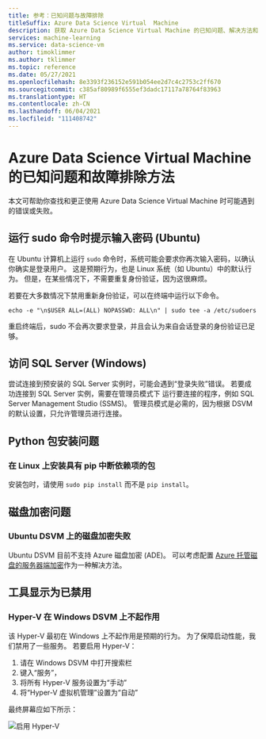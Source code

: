 ```yaml
---
title: 参考：已知问题与故障排除
titleSuffix: Azure Data Science Virtual  Machine
description: 获取 Azure Data Science Virtual Machine 的已知问题、解决方法和故障排除的列表。
services: machine-learning
ms.service: data-science-vm
author: timoklimmer
ms.author: tklimmer
ms.topic: reference
ms.date: 05/27/2021
ms.openlocfilehash: 8e3393f236152e591b054ee2d7c4c2753c2ff670
ms.sourcegitcommit: c385af80989f6555ef3dadc17117a78764f83963
ms.translationtype: HT
ms.contentlocale: zh-CN
ms.lasthandoff: 06/04/2021
ms.locfileid: "111408742"
---
```

# <a name="known-issues-and-troubleshooting-the-azure-data-science-virtual-machine"></a>Azure Data Science Virtual Machine 的已知问题和故障排除方法

本文可帮助你查找和更正使用 Azure Data Science Virtual Machine 时可能遇到的错误或失败。

## <a name="prompted-for-password-when-running-sudo-command-ubuntu"></a>运行 sudo 命令时提示输入密码 (Ubuntu)

在 Ubuntu 计算机上运行 `sudo` 命令时，系统可能会要求你再次输入密码，以确认你确实是登录用户。 这是预期行为，也是 Linux 系统（如 Ubuntu）中的默认行为。
但是，在某些情况下，不需要重复身份验证，因为这很麻烦。

若要在大多数情况下禁用重新身份验证，可以在终端中运行以下命令。

`echo -e "\n$USER ALL=(ALL) NOPASSWD: ALL\n" | sudo tee -a /etc/sudoers`

重启终端后，sudo 不会再次要求登录，并且会认为来自会话登录的身份验证已足够。

## <a name="accessing-sql-server-windows"></a>访问 SQL Server (Windows)

尝试连接到预安装的 SQL Server 实例时，可能会遇到“登录失败”错误。 若要成功连接到 SQL Server 实例，需要在管理员模式下 运行要连接的程序，例如 SQL Server Management Studio (SSMS)。 管理员模式是必需的，因为根据 DSVM 的默认设置，只允许管理员进行连接。

## <a name="python-package-installation-issues"></a>Python 包安装问题

### <a name="installing-packages-with-pip-breaks-dependencies-on-linux"></a>在 Linux 上安装具有 pip 中断依赖项的包

安装包时，请使用 `sudo pip install` 而不是 `pip install`。

## <a name="disk-encryption-issues"></a>磁盘加密问题

### <a name="disk-encryption-fails-on-the-ubuntu-dsvm"></a>Ubuntu DSVM 上的磁盘加密失败

Ubuntu DSVM 目前不支持 Azure 磁盘加密 (ADE)。 可以考虑配置 [Azure 托管磁盘的服务器端加密](../../virtual-machines/disk-encryption.md)作为一种解决方法。

## <a name="tool-appears-disabled"></a>工具显示为已禁用

### <a name="hyper-v-does-not-work-on-the-windows-dsvm"></a>Hyper-V 在 Windows DSVM 上不起作用

该 Hyper-V 最初在 Windows 上不起作用是预期的行为。 为了保障启动性能，我们禁用了一些服务。 若要启用 Hyper-V：

1. 请在 Windows DSVM 中打开搜索栏
1. 键入“服务”，
1. 将所有 Hyper-V 服务设置为“手动”
1. 将“Hyper-V 虚拟机管理”设置为“自动”

最终屏幕应如下所示：

   ![启用 Hyper-V](./media/workaround/hyperv-enable-dsvm.png)